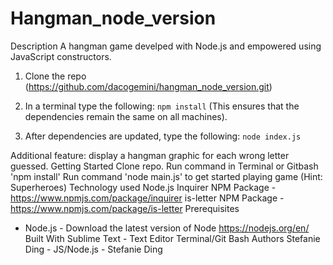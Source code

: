 # Hangman_node_version

Description
A hangman game develped with Node.js and empowered using JavaScript constructors.

1. Clone the repo (https://github.com/dacogemini/hangman_node_version.git)

2. In a terminal type the following:
    ```npm install``` 
(This ensures that the dependencies remain the same on all machines).

3. After dependencies are updated, type the following:
```node index.js```

Additional feature: display a hangman graphic for each wrong letter guessed.
Getting Started
Clone repo.
Run command in Terminal or Gitbash 'npm install'
Run command 'node main.js' to get started playing game (Hint: Superheroes)
Technology used
Node.js
Inquirer NPM Package - https://www.npmjs.com/package/inquirer
is-letter NPM Package - https://www.npmjs.com/package/is-letter
Prerequisites
- Node.js - Download the latest version of Node https://nodejs.org/en/
Built With
Sublime Text - Text Editor
Terminal/Git Bash
Authors
Stefanie Ding - JS/Node.js - Stefanie Ding
